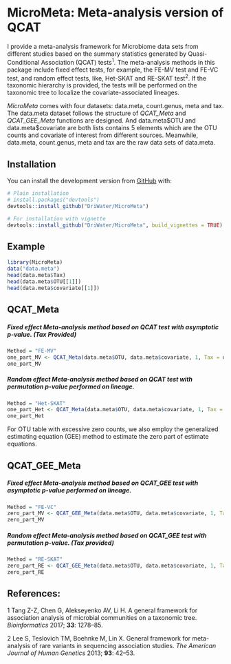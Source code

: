 
# MicroMeta: Meta-analysis version of QCAT

I provide a meta-analysis framework for Microbiome data sets from
different studies based on the summary statistics generated by
Quasi-Conditional Association (QCAT) tests<sup>1</sup>. The
meta-analysis methods in this package include fixed effect tests, for
example, the FE-MV test and FE-VC test, and random effect tests, like,
Het-SKAT and RE-SKAT test<sup>2</sup>. If the taxonomic hierarchy is
provided, the tests will be performed on the taxonomic tree to localize
the covariate-associated lineages.

*MicroMeta* comes with four datasets: data.meta, count.genus, meta and
tax. The data.meta dataset follows the structure of *QCAT_Meta* and
*QCAT_GEE_Meta* functions are designed. And data.meta\$OTU and
data.meta\$covariate are both lists contains 5 elements which are the
OTU counts and covariate of interest from different sources. Meanwhile,
data.meta, count.genus, meta and tax are the raw data sets of data.meta.

## Installation

You can install the development version from
[GitHub](https://github.com/DriWater/MicroMeta) with:

``` r
# Plain installation
# install.packages("devtools")
devtools::install_github("DriWater/MicroMeta")

# For installation with vignette
devtools::install_github("DriWater/MicroMeta", build_vignettes = TRUE)
```

## Example

``` r
library(MicroMeta)
data("data.meta")
head(data.meta$Tax)
head(data.meta$OTU[[1]])
head(data.meta$covariate[[1]])
```

## QCAT_Meta

##### Fixed effect Meta-analysis method based on QCAT test with asymptotic p-value. (Tax Provided)

``` r
Method = "FE-MV"
one_part_MV <- QCAT_Meta(data.meta$OTU, data.meta$covariate, 1, Tax = data.meta$Tax, Method = Method, n.perm = NULL)
one_part_MV
```

##### Random effect Meta-analysis method based on QCAT test with permutation p-value performed on lineage.

``` r
Method = "Het-SKAT"
one_part_Het <- QCAT_Meta(data.meta$OTU, data.meta$covariate, 1, Tax = NULL, Method = Method, n.perm = 1000, use.cpp = T)
one_part_Het
```

For OTU table with excessive zero counts, we also employ the generalized
estimating equation (GEE) method to estimate the zero part of estimate
equations.

## QCAT_GEE_Meta

##### Fixed effect Meta-analysis method based on QCAT_GEE test with asymptotic p-value performed on lineage.

``` r
Method = "FE-VC"
zero_part_MV <- QCAT_GEE_Meta(data.meta$OTU, data.meta$covariate, 1, Tax = NULL, Method = Method, n.perm = NULL)
zero_part_MV 
```

##### Random effect Meta-analysis method based on QCAT_GEE test with permutation p-value. (Tax provided)

``` r
Method = "RE-SKAT"
zero_part_RE <- QCAT_GEE_Meta(data.meta$OTU, data.meta$covariate, 1, Tax = data.meta$Tax, Method = Method, n.perm = 200, use.cpp = T)
zero_part_RE
```

## References:

<div id="refs" class="references csl-bib-body">

<div id="ref-tang2017general" class="csl-entry">

<span class="csl-left-margin">1 </span><span
class="csl-right-inline">Tang Z-Z, Chen G, Alekseyenko AV, Li H. A
general framework for association analysis of microbial communities on a
taxonomic tree. *Bioinformatics* 2017; **33**: 1278–85.</span>

</div>

<div id="ref-lee2013general" class="csl-entry">

<span class="csl-left-margin">2 </span><span
class="csl-right-inline">Lee S, Teslovich TM, Boehnke M, Lin X. General
framework for meta-analysis of rare variants in sequencing association
studies. *The American Journal of Human Genetics* 2013; **93**:
42–53.</span>

</div>

</div>
